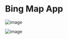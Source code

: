 # Bing Map App

![image](https://github.com/AZRAELSANTI/BingMap/assets/83638372/23262d16-94c4-4a9e-9319-64988a9e5430)


![image](https://github.com/AZRAELSANTI/BingMap/assets/83638372/f75cac1e-ac68-4679-a113-0a563787a446)
